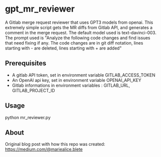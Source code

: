 # gpt_mr_reviewer
A Gitlab merge request reviewer that uses GPT3 models from openai. This extremely simple script gets the MR diffs from Gitlab API, and generates a comment in the merge request.
The default model used is text-davinci-003. The prompt used is "Analyze the following code changes and find issues that need fixing if any. The code changes are in git diff notation, lines starting with - are deleted, lines starting with + are added"

## Prerequisites
- A gitlab API token, set in environment variable GITLAB_ACCESS_TOKEN
- An OpenAI api key, set in environment variable OPENAI_API_KEY
- Gitlab informations in environment variables : GITLAB_URL, GITLAB_PROJECT_ID


## Usage
python mr_reviewer.py

## About
Original blog post with how this repo was created: https://medium.com/@mariealice.blete
